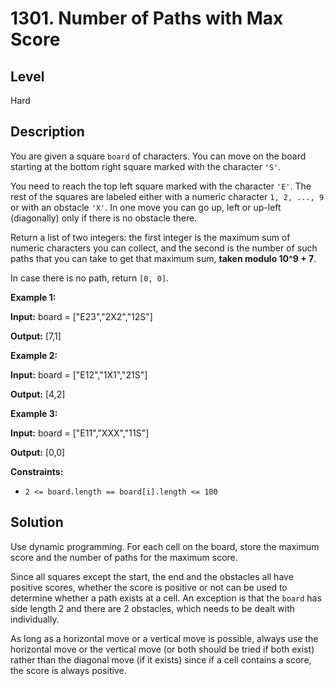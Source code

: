 # 1301. Number of Paths with Max Score
## Level
Hard

## Description
You are given a square `board` of characters. You can move on the board starting at the bottom right square marked with the character `'S'`.

You need to reach the top left square marked with the character `'E'`. The rest of the squares are labeled either with a numeric character `1, 2, ..., 9` or with an obstacle `'X'`. In one move you can go up, left or up-left (diagonally) only if there is no obstacle there.

Return a list of two integers: the first integer is the maximum sum of numeric characters you can collect, and the second is the number of such paths that you can take to get that maximum sum, **taken modulo 10^9 + 7**.

In case there is no path, return `[0, 0]`.

**Example 1:**

**Input:** board = ["E23","2X2","12S"]

**Output:** [7,1]

**Example 2:**

**Input:** board = ["E12","1X1","21S"]

**Output:** [4,2]

**Example 3:**

**Input:** board = ["E11","XXX","11S"]

**Output:** [0,0]

**Constraints:**

* `2 <= board.length == board[i].length <= 100`

## Solution
Use dynamic programming. For each cell on the board, store the maximum score and the number of paths for the maximum score.

Since all squares except the start, the end and the obstacles all have positive scores, whether the score is positive or not can be used to determine whether a path exists at a cell. An exception is that the `board` has side length 2 and there are 2 obstacles, which needs to be dealt with individually.

As long as a horizontal move or a vertical move is possible, always use the horizontal move or the vertical move (or both should be tried if both exist) rather than the diagonal move (if it exists) since if a cell contains a score, the score is always positive.
